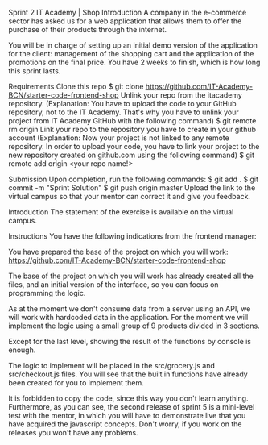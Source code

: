 Sprint 2 IT Academy | Shop
Introduction
A company in the e-commerce sector has asked us for a web application that allows them to offer the purchase of their products through the internet.

You will be in charge of setting up an initial demo version of the application for the client: management of the shopping cart and the application of the promotions on the final price. You have 2 weeks to finish, which is how long this sprint lasts.


Requirements
Clone this repo
$ git clone https://github.com/IT-Academy-BCN/starter-code-frontend-shop
Unlink your repo from the itacademy repository. (Explanation: You have to upload the code to your GitHub repository, not to the IT Academy. That's why you have to unlink your project from IT Academy GitHub with the following command)
$ git remote rm origin
Link your repo to the repository you have to create in your github account (Explanation: Now your project is not linked to any remote repository. In order to upload your code, you have to link your project to the new repository created on github.com using the following command)
$ git remote add origin <your repo name!>

Submission
Upon completion, run the following commands:
$ git add .
$ git commit -m "Sprint Solution"
$ git push origin master
Upload the link to the virtual campus so that your mentor can correct it and give you feedback.

Introduction
The statement of the exercise is available on the virtual campus.


Instructions
You have the following indications from the frontend manager:

You have prepared the base of the project on which you will work: https://github.com/IT-Academy-BCN/starter-code-frontend-shop

The base of the project on which you will work has already created all the files, and an initial version of the interface, so you can focus on programming the logic.

As at the moment we don't consume data from a server using an API, we will work with hardcoded data in the application. For the moment we will implement the logic using a small group of 9 products divided in 3 sections.

Except for the last level, showing the result of the functions by console is enough.

The logic to implement will be placed in the src/grocery.js and src/checkout.js files. You will see that the built in functions have already been created for you to implement them.

It is forbidden to copy the code, since this way you don't learn anything. Furthermore, as you can see, the second release of sprint 5 is a mini-level test with the mentor, in which you will have to demonstrate live that you have acquired the javascript concepts. Don't worry, if you work on the releases you won't have any problems.